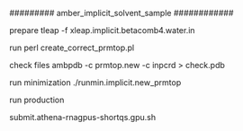 ######### amber_implicit_solvent_sample ############


prepare 
tleap -f xleap.implicit.betacomb4.water.in

run 
perl create_correct_prmtop.pl 

check files
ambpdb -c prmtop.new -c inpcrd > check.pdb

run minimization
./runmin.implicit.new_prmtop

run production

submit.athena-rnagpus-shortqs.gpu.sh

